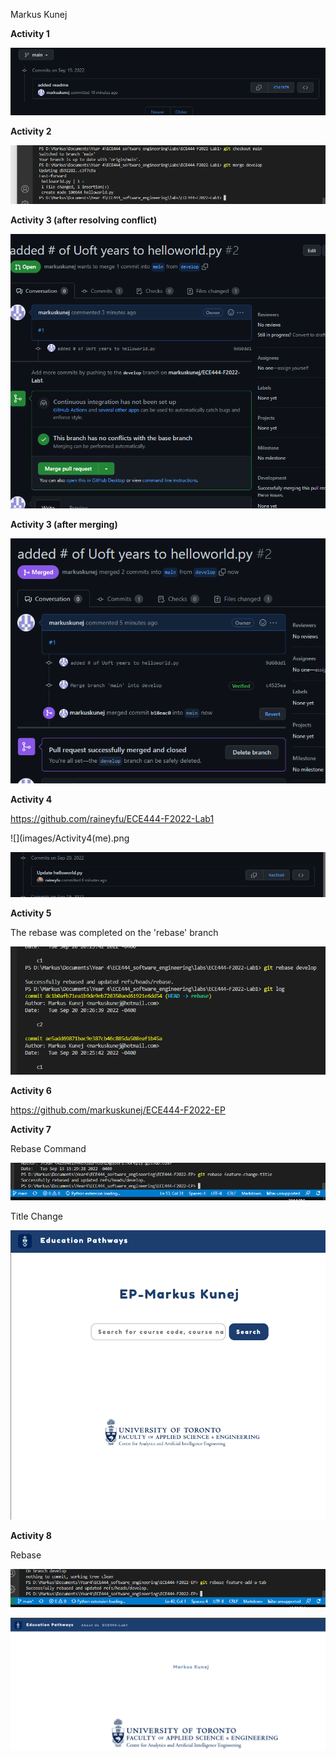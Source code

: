 Markus Kunej

**Activity 1**

![](images/Activity1.png)

**Activity 2**

![](images/Activity2.png)

**Activity 3 (after resolving conflict)**

![](images/Activity3.png)

**Activity 3 (after merging)**

![](images/Activity3_after_merge.png)

**Activity 4**

https://github.com/raineyfu/ECE444-F2022-Lab1

![](images/Activity4(me).png

![](images/Activity4(teammate).png)

**Activity 5**

The rebase was completed on the 'rebase' branch

![](images/Activity5.png)

**Activity 6**

https://github.com/markuskunej/ECE444-F2022-EP

**Activity 7**

Rebase Command

![](images/Activity7_rebase.png)

Title Change

![](images/Activity7(title).png)

**Activity 8**

Rebase

![](images/Activity8_rebase.png)

![](images/Activity8(tab).png)